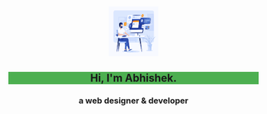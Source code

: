 <div align="center">
  <img src="https://github.com/tripathi-abhishek/Projects/blob/master/developer.svg" style="width:100px; height:100px">
  <p><h2 style="background-color:#4CAF50;border-bottom:0">Hi, I'm Abhishek.</h2></p>
  <p><h3>a web designer & developer</h3></p>
  </div>
